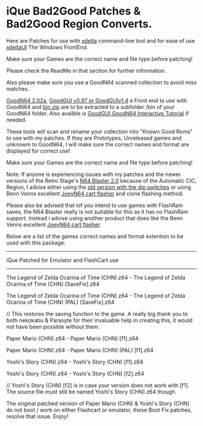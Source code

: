 # iQue Bad2Good Patches & Bad2Good Region Converts.

Here are Patches for use with [xdelta](http://xdelta.org/) command-line tool and for ease of use [xdeltaUI](https://www.romhacking.net/utilities/598/) The Windows FrontEnd.

Make sure your Games are the correct name and file type before patching!

Please check the ReadMe in that section for further information.

Also please make sure you use a GoodN64 scanned collection to avoid miss matches.

[GoodN64 2.02a](https://www.emutalk.net/threads/goodn64-2-02a.12068/), [GoodGUI v0.97 or GoodGUIv1.4](https://www.emutalk.net/threads/goodgui-v0-97.29155/) a Front end to use with GoodN64 and [bin.zip](https://www.emutalk.net/threads/bin-zip.12070/) are to be extracted to a subfolder /bin of your GoodN64 folder. Also availble is [GoodGUI GoodN64 Interactive Tutorial](https://www.emutalk.net/threads/goodgui-goodn64-tutorial.28965/) if needed.

These tools will scan and rename your collection into "Known Good Roms" to use with my patches. If they are Prototypes, Unreleased games and unknowm to GoodN64, I will make sure the correct names and format are displayed for correct use!

Make sure your Games are the correct name and file type before patching!

Note: If anyone is experiencing issues with my patches and the newer versions of the Retro Stage's [N64 Blaster 2.0](https://retrostage.net/?product=n64-blaster-2-0) because of the Automatic CIC, Region, I advise either using the [old version with the dip switches](https://web.archive.org/web/20210622192800/https://retrostage.net/?product=n64-blaster-2-0)  or using Benn Venns excellent [JoeyN64 cart flasher](https://bennvenn.myshopify.com/products/joeyn64-cart-flasher) and clone flashing method.

Please also be advised that iof you intend to use games with FlashRam saves, the N64 Blaster really is not suitable for this as it has no FlashRam support. Instead i advise using another product that does like the Benn Venns excellent [JoeyN64 cart flasher](https://bennvenn.myshopify.com/products/joeyn64-cart-flasher).

Below are a list of the games correct names and format extention to be used with this package:


---------------------------------

iQue Patched for Emulator and FlashCart use

-----

The Legend of Zelda Ocarina of Time (CHN).z64 - The Legend of Zelda Ocarina of Time (CHN) [SaveFix].z64

The Legend of Zelda Ocarina of Time (CHN).z64 - The Legend of Zelda Ocarina of Time (CHN) (PAL) [SaveFix].z64

// This restores the saving function to the game. A really big thank you to both nekokabu & Parasyte for their invaluable help in creating this, it would not have been possible without them.

Paper Mario (CHN).z64 - Paper Mario (CHN) [f1].z64

Paper Mario (CHN).z64 - Paper Mario (CHN) (PAL) [f1].z64

Yoshi's Story (CHN).z64 - Yoshi's Story (CHN) [f1].z64

Yoshi's Story (CHN).z64 - Yoshi's Story (CHN) [f2].z64

// Yoshi's Story (CHN) [f2] is in case your version does not work with [f1]. The source file must still be named Yoshi's Story (CHN).z64 though.

The original patched version of Paper Mario (CHN) & Yoshi's Story (CHN) do not boot / work on either Flashcart or emulator, these Boot Fix patches, resolve that issue.
Enjoy!
